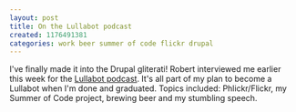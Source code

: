 ```yaml
---
layout: post
title: On the Lullabot podcast
created: 1176491381
categories: work beer summer of code flickr drupal
---
```

I've finally made it into the Drupal gliterati! Robert interviewed me earlier
this week for the [Lullabot podcast](http://www.lullabot.com/audiocast/drupal_podcast_no_37).
It's all part of my plan to become a Lullabot when I'm done and graduated.
Topics included: Phlickr/Flickr, my Summer of Code project, brewing beer and my
stumbling speech.
